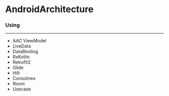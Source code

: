 # AndroidArchitecture

### Using
---
- AAC ViewModel
- LiveData
- DataBinding
- RxKotlin
- Retrofit2
- Glide
- Hilt
- Coroutines
- Room
- Usecase
